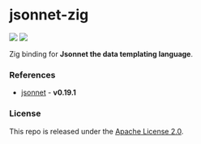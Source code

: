 # jsonnet-zig

[![](https://img.shields.io/github/v/tag/thechampagne/jsonnet-zig?label=version)](https://github.com/thechampagne/jsonnet-zig/releases/latest) [![](https://img.shields.io/github/license/thechampagne/jsonnet-zig)](https://github.com/thechampagne/jsonnet-zig/blob/main/LICENSE)

Zig binding for **Jsonnet the data templating language**.

### References
 - [jsonnet](https://github.com/google/jsonnet/tree/v0.19.1) - **v0.19.1**

### License

This repo is released under the [Apache License 2.0](https://github.com/thechampagne/jsonnet-zig/blob/main/LICENSE).
